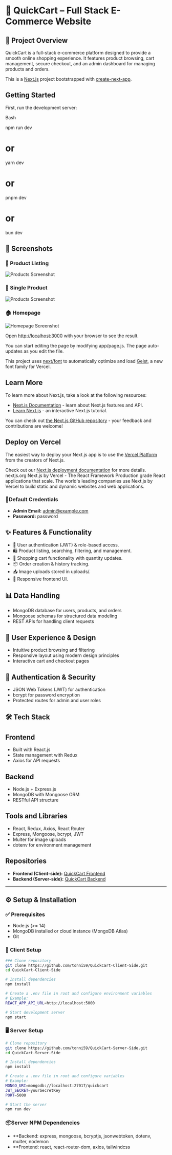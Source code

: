 # 📌 QuickCart – Full Stack E-Commerce Website

## 🚀 Project Overview
QuickCart is a full-stack e-commerce platform designed to provide a smooth online shopping experience. It features product browsing, cart management, secure checkout, and an admin dashboard for managing products and orders.



This is a [Next.js](https://nextjs.org) project bootstrapped with [create-next-app](https://github.com/vercel/next.js/tree/canary/packages/create-next-app).

## Getting Started

First, run the development server:

Bash

npm run dev
# or
yarn dev
# or
pnpm dev
# or
bun dev

## 📸 Screenshots

### 🛒 Product Listing
![Products Screenshot](screenshots/product-listing.png)

### 🛒 Single Product
![Products Screenshot](screenshots/single-product.png)

### 🏠 Homepage
![Homepage Screenshot](screenshots/homepage.png)




Open [http://localhost:3000](http://localhost:3000) with your browser to see the result.

You can start editing the page by modifying app/page.js. The page auto-updates as you edit the file.

This project uses [next/font](https://nextjs.org/docs/app/building-your-application/optimizing/fonts) to automatically optimize and load [Geist](https://vercel.com/font), a new font family for Vercel.

## Learn More

To learn more about Next.js, take a look at the following resources:

- [Next.js Documentation](https://nextjs.org/docs) - learn about Next.js features and API.
- [Learn Next.js](https://nextjs.org/learn) - an interactive Next.js tutorial.

You can check out [the Next.js GitHub repository](https://github.com/vercel/next.js) - your feedback and contributions are welcome!

## Deploy on Vercel

The easiest way to deploy your Next.js app is to use the [Vercel Platform](https://vercel.com/new?utm_medium=default-template&filter=next.js&utm_source=create-next-app&utm_campaign=create-next-app-readme) from the creators of Next.js.

Check out our [Next.js deployment documentation](https://nextjs.org/docs/app/building-your-application/deploying) for more details.
nextjs.org
Next.js by Vercel - The React Framework
Production grade React applications that scale. The world's leading companies use Next.js by Vercel to build static and dynamic websites and web applications.



### 🔑Default Credentials
- **Admin Email:** admin@example.com  
- **Password:** password

## ✨ Features & Functionality
- 👤 User authentication (JWT) & role-based access.
- 🛍 Product listing, searching, filtering, and management.
- 🛒 Shopping cart functionality with quantity updates.
- 📦 Order creation & history tracking.
- 📤 Image uploads stored in uploads/.
- 📱 Responsive frontend UI.

## 📊 Data Handling
- MongoDB database for users, products, and orders
- Mongoose schemas for structured data modeling
- REST APIs for handling client requests

## 🎨 User Experience & Design
- Intuitive product browsing and filtering
- Responsive layout using modern design principles
- Interactive cart and checkout pages

## 🔐 Authentication & Security
- JSON Web Tokens (JWT) for authentication
- bcrypt for password encryption
- Protected routes for admin and user roles

## 🛠 Tech Stack
## Frontend
- Built with React.js
- State management with Redux
- Axios for API requests

## Backend
- Node.js + Express.js
- MongoDB with Mongoose ORM
- RESTful API structure

## Tools and Libraries
- React, Redux, Axios, React Router
- Express, Mongoose, bcrypt, JWT
- Multer for image uploads
- dotenv for environment management

## Repositories
- **Frontend (Client-side):** [QuickCart Frontend]([https://github.com/tonni59/QuickCart-Client-Side](https://github.com/tonni59/QuickCart))  
- **Backend (Server-side):** [QuickCart Backend]([https://github.com/tonni59/QuickCart-Server-Side](https://github.com/tonni59/QuickCart-Server-Side))

---

## ⚙️ Setup & Installation

### ✅ Prerequisites
- Node.js (>= 14)
- MongoDB installed or cloud instance (MongoDB Atlas)
- Git

### 🔧 Client Setup
```bash
### Clone repository
git clone https://github.com/tonni59/QuickCart-Client-Side.git
cd QuickCart-Client-Side

# Install dependencies
npm install

# Create a .env file in root and configure environment variables
# Example:
REACT_APP_API_URL=http://localhost:5000

# Start development server
npm start
```

### 🖥️ Server Setup
```bash
# Clone repository
git clone https://github.com/tonni59/QuickCart-Server-Side.git
cd QuickCart-Server-Side

# Install dependencies
npm install

# Create a .env file in root and configure variables
# Example:
MONGO_URI=mongodb://localhost:27017/quickcart
JWT_SECRET=yourSecretKey
PORT=5000

# Start the server
npm run dev
```

### 📦Server NPM Dependencies

- **Backend: express, mongoose, bcryptjs, jsonwebtoken, dotenv, multer, nodemon
- **Frontend: react, react-router-dom, axios, tailwindcss
